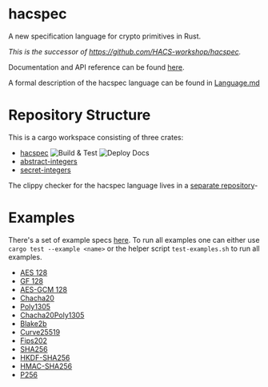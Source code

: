 # hacspec

A new specification language for crypto primitives in Rust.

*This is the successor of https://github.com/HACS-workshop/hacspec.*

Documentation and API reference can be found [here](https://hacspec.github.io/hacspec/).

A formal description of the hacspec language can be found in [Language.md](Language.md)

# Repository Structure

This is a cargo workspace consisting of three crates:
* [hacspec](hacspec/) ![Build & Test](https://github.com/hacspec/hacspec/workflows/Build%20&%20Test/badge.svg) ![Deploy Docs](https://github.com/hacspec/hacspec/workflows/Deploy%20Docs/badge.svg)
* [abstract-integers](abstract-integers/)
* [secret-integers](secret-integers/)

The clippy checker for the hacspec language lives in a [separate repository](https://github.com/hacspec/rust-clippy/tree/hacspec)-

# Examples
There's a set of example specs [here](hacspec/examples/).
To run all examples one can either use `cargo test --example <name>` or the helper script `test-examples.sh` to run all examples.

* [AES 128](hacspec/examples/aes-gcm/aes.rs)
* [GF 128](hacspec/examples/aes-gcm/gf128.rs)
* [AES-GCM 128](hacspec/examples/aes-gcm/aesgcm.rs)
* [Chacha20](hacspec/examples/chacha20-poly1305/chacha20.rs)
* [Poly1305](hacspec/examples/chacha20-poly1305/poly1305.rs)
* [Chacha20Poly1305](hacspec/examples/chacha20-poly1305/chacha20poly1305.rs)
* [Blake2b](hacspec/examples/blake2/blake2b.rs)
* [Curve25519](hacspec/examples/curve25519/curve25519.rs)
* [Fips202](hacspec/examples/fips202/fips202.rs)
* [SHA256](hacspec/examples/sha2/sha2.rs)
* [HKDF-SHA256](hacspec/examples/hkdf/hkdf.rs)
* [HMAC-SHA256](hacspec/examples/hkdf/hmac.rs)
* [P256](hacspec/examples/p256/p256.rs)
